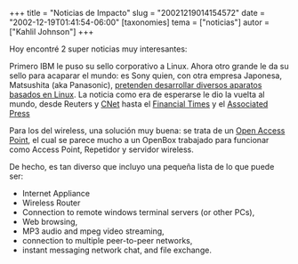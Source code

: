 +++
title = "Noticias de Impacto"
slug = "20021219014154572"
date = "2002-12-19T01:41:54-06:00"
[taxonomies]
tema = ["noticias"]
autor = ["Kahlil Johnson"]
+++

Hoy encontré 2 super noticias muy interesantes:

Primero IBM le puso su sello corporativo a Linux. Ahora otro grande le
da su sello para acaparar el mundo: es Sony quien, con otra empresa
Japonesa, Matsushita (aka Panasonic), [pretenden desarrollar diversos
aparatos basados en
Linux](http://www.linuxdevices.com/news/NS7062354516.html). La noticia
como era de esperarse le dio la vuelta al mundo, desde Reuters y
[CNet](http://news.zdnet.co.uk/story/0,,t269-s2127729,00.html) hasta el
[Financial
Times](http://news.ft.com/servlet/ContentServer?pagename=FT.com/StoryFT/FullStory&c=StoryFT&cid=1039523785796)
y el [Associated Press](http://idg.net/ic_992971_1773_1-3921.html)

<!-- more -->
Para los del wireless, una solución muy buena: se trata de un [Open
Access Point](http://www.linuxdevices.com/news/NS5307814287.html), el
cual se parece mucho a un OpenBox trabajado para funcionar como Access
Point, Repetidor y servidor wireless.

De hecho, es tan diverso que incluyo una pequeña lista de lo que puede
ser:

-   Internet Appliance
-   Wireless Router
-   Connection to remote windows terminal servers (or other PCs),
-   Web browsing,
-   MP3 audio and mpeg video streaming,
-   connection to multiple peer-to-peer networks,
-   instant messaging network chat, and file exchange.
